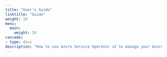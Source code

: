 ```yaml
---
title: "User’s Guide"
linktitle: "Guide"
weight: 10
menu:
  main:
    weight: 10
cascade:
- type: docs
description: "How to use Azure Service Operator v2 to manage your Azure resources from within your Kubernetes Cluster"
---
```

